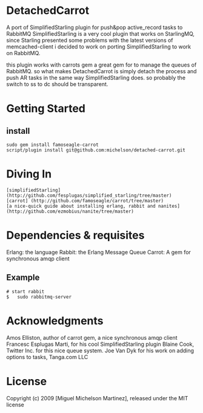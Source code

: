 # DetachedCarrot

A port of SimplifiedStarling plugin for push&amp;pop active_record tasks to RabbitMQ
SimplifiedStarling is a very cool plugin that works on StarlingMQ, since Starling presented some problems with the latest versions of memcached-client i decided to work on porting SimplifiedStarling to work on RabbitMQ.

this plugin works with carrots gem a great gem for to manage the queues of RabbitMQ. so what makes DetachedCarrot is simply detach the process and push AR tasks in the same way SimplifiedStarling does.
so probably the switch to ss to dc should be transparent.

# Getting Started

## install

	sudo gem install famoseagle-carrot
	script/plugin install git@github.com:michelson/detached-carrot.git

# Diving In

	[simplifiedStarling] (http://github.com/fesplugas/simplified_starling/tree/master) 
	[carrot] (http://github.com/famoseagle/carrot/tree/master)
	[a nice-quick guide about installing erlang, rabbit and nanites] (http://github.com/ezmobius/nanite/tree/master)


# Dependencies & requisites

  Erlang: the language
  Rabbit: the Erlang Message Queue
  Carrot: A gem for synchronous amqp client

## Example
    # start rabbit
    $   sudo rabbitmq-server 

   
# Acknowledgments

 Amos Elliston,  author of carrot gem, a nice synchronous amqp client
 Francesc Esplugas Marti, for his cool SimplifiedStarling plugin 
 Blaine Cook, Twitter Inc. for this nice queue system.
 Joe Van Dyk for his work on adding options to tasks, Tanga.com LLC


# License

Copyright (c) 2009 [Miguel Michelson Martinez], released under the MIT license

